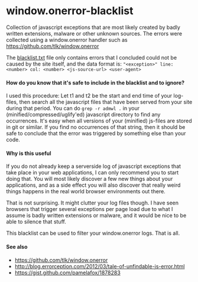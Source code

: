 window.onerror-blacklist
========================

Collection of javascript exceptions that are most likely created by badly written extensions, malware or other unknown sources. The errors were collected using a window.onerror handler such as https://github.com/tlk/window.onerror

The [blacklist.txt](blacklist.txt) file only contains errors that I concluded could not be caused by the site itself, and the data format is: ```"<exception>" line: <number> col: <number> <js-source-url> <user-agent>```


#### How do you know that it's safe to include in the blacklist and to ignore?
I used this procedure: Let t1 and t2 be the start and end time of your log-files, then search all the javascript files that have been served from your site during that period. You can do `grep -r admwl .` in your (minified/compressed/uglify'ed) javascript directory to find any occurrences. It's easy when all versions of your (minified) js-files are stored in git or similar. If you find no occurrences of that string, then it should be safe to conclude that the error was triggered by something else than your code.

#### Why is this useful
If you do not already keep a serverside log of javascript exceptions that take place in your web applications, I can only recommend you to start doing that. You will most likely discover a few new things about your applications, and as a side effect you will also discover that really weird things happens in the real world browser environments out there.

That is not surprising. It might clutter your log files though. I have seen browsers that trigger several exceptions per page load due to what I assume is badly written extensions or malware, and it would be nice to be able to silence that stuff.

This blacklist can be used to filter your window.onerror logs. That is all.


#### See also

* https://github.com/tlk/window.onerror
* http://blog.errorception.com/2012/03/tale-of-unfindable-js-error.html
* https://gist.github.com/pamelafox/1878283
